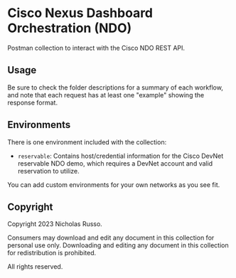# Cisco Nexus Dashboard Orchestration (NDO)
Postman collection to interact with the Cisco NDO REST API.

## Usage
Be sure to check the folder descriptions for a summary of each workflow,
and note that each request has at least one "example" showing the response
format.

## Environments
There is one environment included with the collection:
  * `reservable`: Contains host/credential information for the Cisco DevNet
    reservable NDO demo, which requires a DevNet account
    and valid reservation to utilize.

You can add custom environments for your own networks as you see fit.

## Copyright
Copyright 2023 Nicholas Russo.

Consumers may download and edit any document in this collection for personal
use only. Downloading and editing any document in this collection for
redistribution is prohibited.

All rights reserved.
